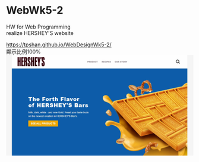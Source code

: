 # WebWk5-2
HW for Web Programming   
realize HERSHEY'S website  

https://tpshan.github.io/WebDesignWk5-2/   
顯示比例100%
![image](https://github.com/tpshan/WebDesignWk5-2/blob/master/WebWk5-2.jpg)
